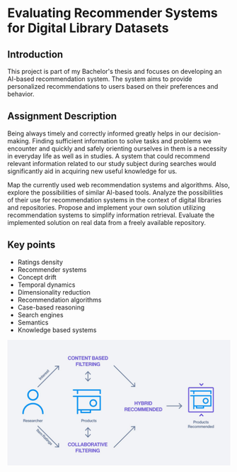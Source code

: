 # Evaluating Recommender Systems<br>for Digital Library Datasets
## Introduction
This project is part of my Bachelor's thesis and focuses on developing an AI-based recommendation system. The system aims to provide personalized recommendations to users based on their preferences and behavior.

## Assignment Description
Being always timely and correctly informed greatly helps in our decision-making. Finding sufficient information to solve tasks and problems we encounter and quickly and safely orienting ourselves in them is a necessity in everyday life as well as in studies. A system that could recommend relevant information related to our study subject during searches would significantly aid in acquiring new useful knowledge for us.

Map the currently used web recommendation systems and algorithms. Also, explore the possibilities of similar AI-based tools. Analyze the possibilities of their use for recommendation systems in the context of digital libraries and repositories. Propose and implement your own solution utilizing recommendation systems to simplify information retrieval. Evaluate the implemented solution on real data from a freely available repository.

## Key points
- Ratings density
- Recommender systems
- Concept drift
- Temporal dynamics
- Dimensionality reduction
- Recommendation algorithms
- Case-based reasoning
- Search engines
- Semantics
- Knowledge based systems

![Recommentadion_system](img/recommendation.jpg)
